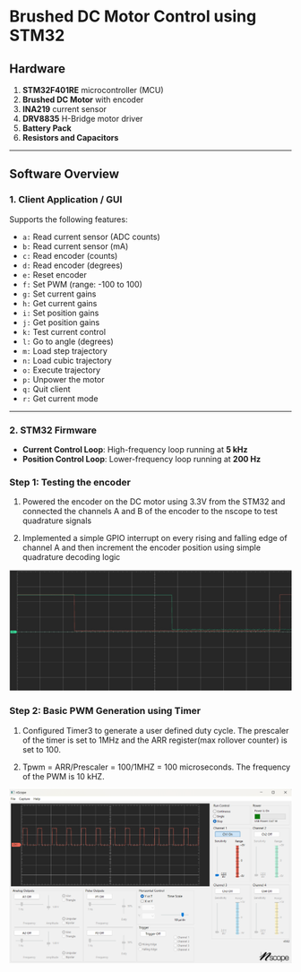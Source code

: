 # Brushed DC Motor Control using STM32

## Hardware

1. **STM32F401RE** microcontroller (MCU)  
2. **Brushed DC Motor** with encoder  
3. **INA219** current sensor  
4. **DRV8835** H-Bridge motor driver  
5. **Battery Pack**  
6. **Resistors and Capacitors**

---

## Software Overview

### 1. Client Application / GUI

Supports the following features:

- `a:` Read current sensor (ADC counts)  
- `b:` Read current sensor (mA)  
- `c:` Read encoder (counts)  
- `d:` Read encoder (degrees)  
- `e:` Reset encoder  
- `f:` Set PWM (range: -100 to 100)  
- `g:` Set current gains  
- `h:` Get current gains  
- `i:` Set position gains  
- `j:` Get position gains  
- `k:` Test current control  
- `l:` Go to angle (degrees)  
- `m:` Load step trajectory  
- `n:` Load cubic trajectory  
- `o:` Execute trajectory  
- `p:` Unpower the motor  
- `q:` Quit client  
- `r:` Get current mode

---

### 2. STM32 Firmware

- **Current Control Loop**: High-frequency loop running at **5 kHz**  
- **Position Control Loop**: Lower-frequency loop running at **200 Hz**



### Step 1: Testing the encoder
1. Powered the encoder on the DC motor using 3.3V from the STM32 and connected the channels A and B of the encoder to the nscope to test quadrature signals

2. Implemented a simple GPIO interrupt on every rising and falling edge of channel A and then increment the encoder position using simple quadrature decoding logic


![alt text](Ccw_encoder2.jpg)


### Step 2: Basic PWM Generation using Timer
 1. Configured Timer3 to generate a user defined duty cycle. The prescaler of the timer is set to 1MHz and the ARR register(max rollover counter) is set to 100.

 2. Tpwm = ARR/Prescaler = 100/1MHZ = 100 microseconds. The frequency of the PWM is 10 kHZ.

![alt text](pwm_30_percent_duty_cycle.png)


